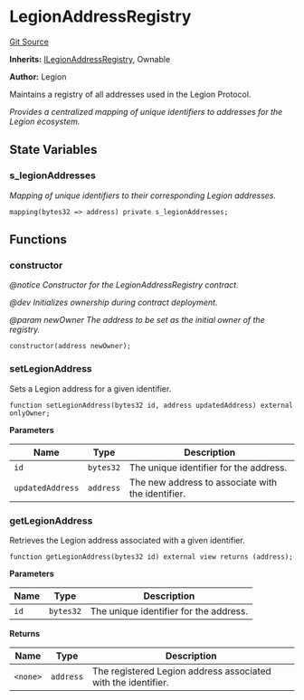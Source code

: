 # LegionAddressRegistry
[Git Source](https://github.com/Legion-Team/legion-protocol-contracts/blob/1b4860840757d3318edea1bebfb7423e200bff55/src/registries/LegionAddressRegistry.sol)

**Inherits:**
[ILegionAddressRegistry](/src/interfaces/registries/ILegionAddressRegistry.sol/interface.ILegionAddressRegistry.md), Ownable

**Author:**
Legion

Maintains a registry of all addresses used in the Legion Protocol.

*Provides a centralized mapping of unique identifiers to addresses for the Legion ecosystem.*


## State Variables
### s_legionAddresses
*Mapping of unique identifiers to their corresponding Legion addresses.*


```solidity
mapping(bytes32 => address) private s_legionAddresses;
```


## Functions
### constructor

*@notice Constructor for the LegionAddressRegistry contract.*

*@dev Initializes ownership during contract deployment.*

*@param newOwner The address to be set as the initial owner of the registry.*


```solidity
constructor(address newOwner);
```

### setLegionAddress

Sets a Legion address for a given identifier.


```solidity
function setLegionAddress(bytes32 id, address updatedAddress) external onlyOwner;
```
**Parameters**

|Name|Type|Description|
|----|----|-----------|
|`id`|`bytes32`|The unique identifier for the address.|
|`updatedAddress`|`address`|The new address to associate with the identifier.|


### getLegionAddress

Retrieves the Legion address associated with a given identifier.


```solidity
function getLegionAddress(bytes32 id) external view returns (address);
```
**Parameters**

|Name|Type|Description|
|----|----|-----------|
|`id`|`bytes32`|The unique identifier for the address.|

**Returns**

|Name|Type|Description|
|----|----|-----------|
|`<none>`|`address`|The registered Legion address associated with the identifier.|


